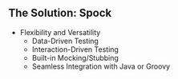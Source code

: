 ## The Solution: Spock 

<ul>
<li class="fragment fadein"> Flexibility and Versatility
    <ul>
        <li class="fragment fadein"> Data-Driven Testing </li>
        <li class="fragment fadein"> Interaction-Driven Testing </li>
        <li class="fragment fadein"> Built-in Mocking/Stubbing </li>
        <li class="fragment fadein"> Seamless Integration with Java or Groovy </li>
    </ul>
</li>
</ul>
